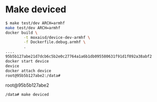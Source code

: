 # Make deviced

```bash
$ make test/dev ARCH=armhf
make test/dev ARCH=armhf 
docker build \
        -t moxaisd/device-dev-armhf \
        -f Dockerfile.debug.armhf \
        .
....
95b5b127abe21d7dcb6c5b2e0c27764a1a6b1db095580631f91d1f092a38abf2
docker start device
device
docker attach device
root@95b5b127abe2:/data#
```

root@95b5b127abe2

```bash
/data# make deviced
```

